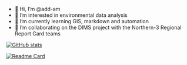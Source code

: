 - 👋 Hi, I’m @add-am
- 👀 I’m interested in environmental data analysis
- 🌱 I’m currently learning GIS, markdown and automation
- 💞️ I’m collaborating on the DIMS project with the Northern-3 Regional Report Card teams 

[![GitHub stats](https://github-readme-stats.vercel.app/api?username=add-am)](https://github.com/anuraghazra/github-readme-stats&count_private=true&theme=transparent&show_icons=true)

[![Readme Card](https://github-readme-stats.vercel.app/api/pin/?username=add-am&repo=github-readme-stats)](https://github.com/anuraghazra/github-readme-stats)

<!---
add-am/add-am is a ✨ special ✨ repository because its `README.md` (this file) appears on your GitHub profile.
You can click the Preview link to take a look at your changes.
--->

